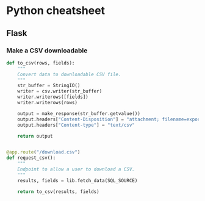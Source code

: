 # Python cheatsheet

## Flask

### Make a CSV downloadable

```python
def to_csv(rows, fields):
    """
    Convert data to downloadable CSV file.
    """
    str_buffer = StringIO()
    writer = csv.writer(str_buffer)
    writer.writerows([fields])
    writer.writerows(rows)

    output = make_response(str_buffer.getvalue())
    output.headers["Content-Disposition"] = "attachment; filename=export.csv"
    output.headers["Content-type"] = "text/csv"

    return output


@app.route("/download.csv")
def request_csv():
    """
    Endpoint to allow a user to download a CSV.
    """
    results, fields = lib.fetch_data(SQL_SOURCE)

    return to_csv(results, fields)
```
<!--stackedit_data:
eyJoaXN0b3J5IjpbODYyNzA1OTY0LDczMDk5ODExNl19
-->